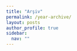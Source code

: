 ```yaml
---
title: "Arşiv"
permalink: /year-archive/
layout: posts
author_profile: true
sidebar:
  nav: ""
---
```

